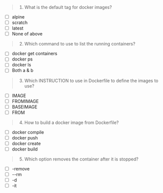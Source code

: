 > 1. What is the default tag for docker images?
- [ ] alpine
- [ ] scratch
- [ ] latest
- [ ] None of above

> 2. Which command to use to list the running containers?
- [ ] docker get containers
- [ ] docker ps
- [ ] docker ls
- [ ] Both a & b

> 3. Which INSTRUCTION to use in Dockerfile to define the images to use?
- [ ] IMAGE
- [ ] FROMIMAGE
- [ ] BASEIMAGE
- [ ] FROM

> 4. How to build a docker image from Dockerfile?
- [ ] docker compile
- [ ] docker push
- [ ] docker create
- [ ] docker build

> 5. Which option removes the container after it is stopped?

- [ ] -remove
- [ ] --rm
- [ ] -d
- [ ] -it